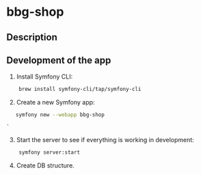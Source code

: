 # bbg-shop

## Description


## Development of the app

1. Install Symfony CLI:

```bash
    brew install symfony-cli/tap/symfony-cli
```

2. Create a new Symfony app:

```bash
   symfony new --webapp bbg-shop
```
    `
3. Start the server to see if everything is working in development:

```bash
    symfony server:start
```

4. Create DB structure.
